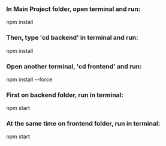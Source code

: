 ### In Main Project folder, open terminal and run:
npm install
### Then, type 'cd backend' in terminal and run:
npm install
### Open another terminal, 'cd frontend' and run:
npm install --force
### First on backend folder, run in terminal:
npm start
### At the same time on frontend folder, run in terminal:
npm start